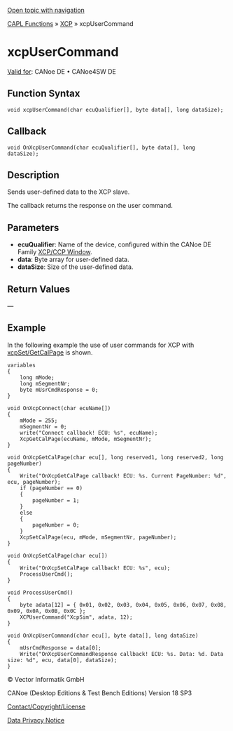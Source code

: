 [Open topic with navigation](../../../../../CANoeDEFamily.htm#Topics/CAPLFunctions/XCP/Functions/CAPLfunctionXCPUserCommand.md)

[CAPL Functions](../../CAPLfunctions.md) » [XCP](../CAPLfunctionsXCPOverview.md) » xcpUserCommand

# xcpUserCommand

[Valid for](../../../Shared/FeatureAvailability.md):  CANoe DE • CANoe4SW DE

## Function Syntax

```plaintext
void xcpUserCommand(char ecuQualifier[], byte data[], long dataSize);
```

## Callback

```plaintext
void OnXcpUserCommand(char ecuQualifier[], byte data[], long dataSize);
```

## Description

Sends user-defined data to the XCP slave.

The callback returns the response on the user command.

## Parameters

- **ecuQualifier**: Name of the device, configured within the CANoe DE Family [XCP/CCP Window](../../../CANoeCANalyzer/AMDXCP/XCPConfiguration.md).
- **data**: Byte array for user-defined data.
- **dataSize**: Size of the user-defined data.

## Return Values

—

## Example

In the following example the use of user commands for XCP with [xcpSet/GetCalPage](CAPLfunctionXCPSetCalPage.md) is shown.

```plaintext
variables
{
    long mMode;
    long mSegmentNr;
    byte mUsrCmdResponse = 0;
}

void OnXcpConnect(char ecuName[])
{
    mMode = 255;
    mSegmentNr = 0;
    write("Connect callback! ECU: %s", ecuName);
    XcpGetCalPage(ecuName, mMode, mSegmentNr);
}

void OnXcpGetCalPage(char ecu[], long reserved1, long reserved2, long pageNumber)
{
    Write("OnXcpGetCalPage callback! ECU: %s. Current PageNumber: %d", ecu, pageNumber);
    if (pageNumber == 0)
    {
        pageNumber = 1;
    }
    else
    {
        pageNumber = 0;
    }
    XcpSetCalPage(ecu, mMode, mSegmentNr, pageNumber);
}

void OnXcpSetCalPage(char ecu[])
{
    Write("OnXcpSetCalPage callback! ECU: %s", ecu);
    ProcessUserCmd();
}

void ProcessUserCmd()
{
    byte adata[12] = { 0x01, 0x02, 0x03, 0x04, 0x05, 0x06, 0x07, 0x08, 0x09, 0x0A, 0x0B, 0x0C };
    XCPUserCommand("XcpSim", adata, 12);
}

void OnXcpUserCommand(char ecu[], byte data[], long dataSize)
{
    mUsrCmdResponse = data[0];
    Write("OnXcpUserCommandResponse callback! ECU: %s. Data: %d. Data size: %d", ecu, data[0], dataSize);
}
```

© Vector Informatik GmbH

CANoe (Desktop Editions & Test Bench Editions) Version 18 SP3

[Contact/Copyright/License](../../../Shared/ContactCopyrightLicense.md)

[Data Privacy Notice](https://www.vector.com/int/en/company/get-info/privacy-policy/)